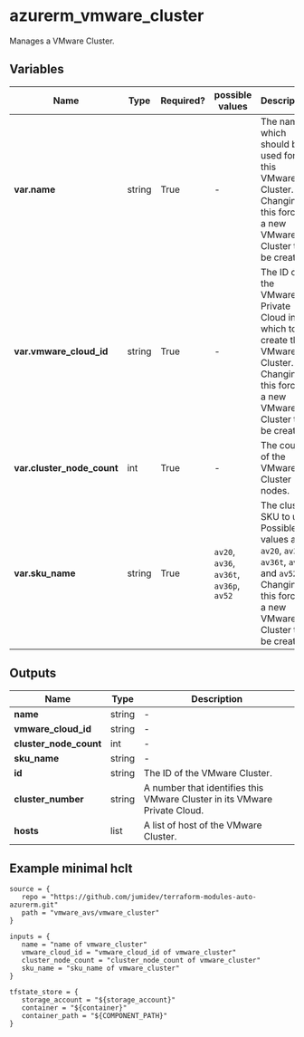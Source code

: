 # azurerm_vmware_cluster

Manages a VMware Cluster.

## Variables

| Name | Type | Required? |  possible values |  Description |
| ---- | ---- | --------- |  ----------- | ----------- |
| **var.name** | string | True | -  |  The name which should be used for this VMware Cluster. Changing this forces a new VMware Cluster to be created. | 
| **var.vmware_cloud_id** | string | True | -  |  The ID of the VMware Private Cloud in which to create this VMware Cluster. Changing this forces a new VMware Cluster to be created. | 
| **var.cluster_node_count** | int | True | -  |  The count of the VMware Cluster nodes. | 
| **var.sku_name** | string | True | `av20`, `av36`, `av36t`, `av36p`, `av52`  |  The cluster SKU to use. Possible values are `av20`, `av36`, `av36t`, `av36p` and `av52`. Changing this forces a new VMware Cluster to be created. | 



## Outputs

| Name | Type | Description |
| ---- | ---- | --------- | 
| **name** | string  | - | 
| **vmware_cloud_id** | string  | - | 
| **cluster_node_count** | int  | - | 
| **sku_name** | string  | - | 
| **id** | string  | The ID of the VMware Cluster. | 
| **cluster_number** | string  | A number that identifies this VMware Cluster in its VMware Private Cloud. | 
| **hosts** | list  | A list of host of the VMware Cluster. | 

## Example minimal hclt

```hcl
source = {
   repo = "https://github.com/jumidev/terraform-modules-auto-azurerm.git" 
   path = "vmware_avs/vmware_cluster" 
}

inputs = {
   name = "name of vmware_cluster" 
   vmware_cloud_id = "vmware_cloud_id of vmware_cluster" 
   cluster_node_count = "cluster_node_count of vmware_cluster" 
   sku_name = "sku_name of vmware_cluster" 
}

tfstate_store = {
   storage_account = "${storage_account}" 
   container = "${container}" 
   container_path = "${COMPONENT_PATH}" 
}


```